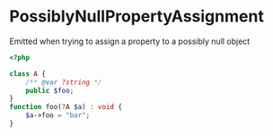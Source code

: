 # PossiblyNullPropertyAssignment

Emitted when trying to assign a property to a possibly null object

```php
<?php

class A {
    /** @var ?string */
    public $foo;
}
function foo(?A $a) : void {
    $a->foo = "bar";
}
```
